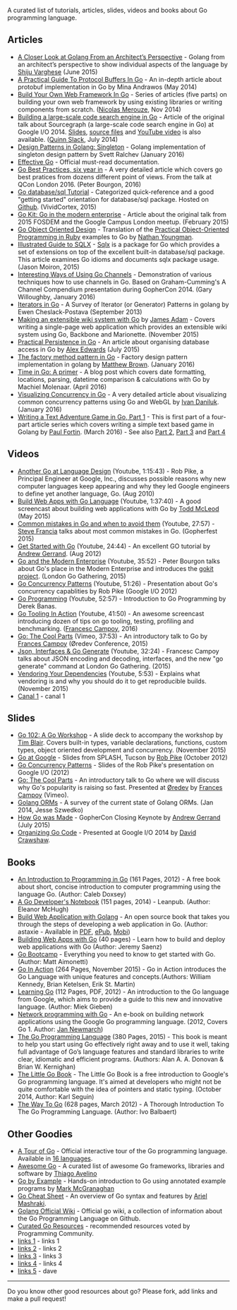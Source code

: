 A curated list of tutorials, articles, slides, videos and books about Go programming language.

## Articles
 - [A Closer Look at Golang From an Architect’s Perspective](http://thenewstack.io/a-closer-look-at-golang-from-an-architects-perspective/) - Golang from an architect’s perspective to show individual aspects of the language by [Shiju Varghese](https://github.com/shijuvar) (June 2015)
 - [A Practical Guide To Protocol Buffers In Go](http://www.minaandrawos.com/2014/05/27/practical-guide-protocol-buffers-protobuf-go-golang/) - An in-depth article about protobuf implementation in Go by Mina Andrawos (May 2014)
 - [Build Your Own Web Framework In Go](https://www.nicolasmerouze.com/build-web-framework-golang/) - Series of articles (five parts) on building your own web framework by using existing libraries or writing components from scratch. ([Nicolas Merouze](http://twitter.com/nicolasmerouze), Nov 2014)
 - [Building a large-scale code search engine in Go](https://sourcegraph.com/blog/117137797304/google-io-2014-building-sourcegraph-a) - Article of the original talk about Sourcegraph (a large-scale code search engine in Go) at Google I/O 2014. [Slides](http://go-talks.appspot.com/github.com/sourcegraph/talks/google-io-2014/gio2014.slide), [source files](https://sourcegraph.com/github.com/sourcegraph/talks/.tree/google-io-2014) and [YouTube video](https://www.youtube.com/watch?v=-DpKaoPz8l8) is also available. ([Quinn Slack](https://twitter.com/sqs), July 2014)
 - [Design Patterns in Golang: Singleton](http://blog.ralch.com/tutorial/design-patterns/golang-singleton/) - Golang implementation of singleton design pattern by Svett Ralchev (January 2016)
 - [Effective Go](https://golang.org/doc/effective_go.html) - Official must-read documentation.
 - [Go Best Practices, six year in](https://peter.bourgon.org/go-best-practices-2016/) - A very detailed article which covers go best pratices from dozens different point of views. From the talk at QCon London 2016. (Peter Bourgon, 2016)
 - [Go database/sql Tutorial](http://go-database-sql.org/index.html) - Categorized quick-reference and a good "getting started" orientation for database/sql package. Hosted on [Github](https://github.com/VividCortex/go-database-sql-tutorial). (VividCortex, 2015)
 - [Go Kit: Go in the modern enterprise](http://peter.bourgon.org/go-kit/) - Article about the original talk from 2015 FOSDEM and the Google Campus London meetup. (February 2015)
 - [Go Object Oriented Design](https://nathany.com/good/) - Translation of the [Practical Object-Oriented Programming in Ruby](http://www.poodr.com/) examples to Go by [Nathan Youngman](https://github.com/nathany).
 - [Illustrated Guide to SQLX](https://jmoiron.github.io/sqlx/) - [Sqlx](https://github.com/jmoiron/sqlx) is a package for Go which provides a set of extensions on top of the excellent built-in database/sql package. This article examines Go idioms and documents sqlx package usage. (Jason Moiron, 2015)
 - [Interesting Ways of Using Go Channels](http://nomad.so/2016/01/interesting-ways-of-using-go-channels/) - Demonstration of various techniques how to use channels in Go. Based on Graham-Cumming's A Channel Compendium presentation during GopherCon 2014. (Gary Willoughby, January 2016)
 - [Iterators in Go](http://ewencp.org/blog/golang-iterators/) - A Survey of Iterator (or Generator) Patterns in golang by Ewen Cheslack-Postava (September 2013)
 - [Making an extensible wiki system with Go](http://jamesadam.me/index.php/2015/11/03/making-an-extensible-wiki-system-with-go/) by [James Adam](https://github.com/rhinoman) - Covers writing a single-page web application which provides an extensible wiki system using Go, Backbone and Marionette. (November 2015)
 - [Practical Persistence in Go](http://www.alexedwards.net/blog/organising-database-access) - An article about organising database access in Go by [Alex Edwards](https://twitter.com/ajmedwards) (July 2015)
 - [The factory method pattern in Go](http://matthewbrown.io/2016/01/23/factory-pattern-in-golang/) - Factory design pattern implementation in golang by [Matthew Brown](https://twitter.com/mnbbrown). (January 2016)
 - [Time in Go: A primer](https://machiel.me/post/time-in-go-a-primer/) - A blog post which covers date formatting, locations, parsing, datetime comparison & calculations with Go by Machiel Molenaar. (April 2016)
 - [Visualizing Concurrency in Go](https://divan.github.io/posts/go_concurrency_visualize/) - A very detailed article about visualizing common concurrency patterns using Go and WebGL by [Ivan Daniluk](https://github.com/divan). (January 2016)
 - [Writing a Text Adventure Game in Go, Part 1](https://gocodecloud.com/blog/2016/03/19/writing-a-text-adventure-game-in-go---part-1/) - This is first part of a four-part article series which covers writing a simple text based game in Golang by [Paul Fortin](https://www.twitter.com/gocodecloud). (March 2016) - See also [Part 2](https://gocodecloud.com/blog/2016/03/26/writing-a-text-adventure-game-in-go---part-2/), [Part 3](https://gocodecloud.com/blog/2016/04/03/writing-a-text-adventure-game-in-go---part-3/) and [Part 4](https://gocodecloud.com/blog/2016/04/24/writing-a-text-adventure-game-in-go---part-4/)

## Videos
 - [Another Go at Language Design](https://www.youtube.com/watch?v=7VcArS4Wpqk) (Youtube, 1:15:43) - Rob Pike, a Principal Engineer at Google, Inc., discusses possible reasons why new computer languages keep appearing and why they led Google engineers to define yet another language, Go. (Aug 2010)
 - [Build Web Apps with Go Language](https://www.youtube.com/watch?v=Vlie-srOU8c) (Youtube, 1:37:40) - A good screencast about building web applications with Go by [Todd McLeod](https://github.com/GoesToEleven) (May 2015)  
 - [Common mistakes in Go and when to avoid them](https://www.youtube.com/watch?v=29LLRKIL_TI) (Youtube, 27:57) - [Steve Francia](https://twitter.com/spf13) talks about most common mistakes in Go. (Gopherfest 2015)
 - [Get Started with Go](https://www.youtube.com/watch?v=2KmHtgtEZ1s) (Youtube, 24:44) - An excellent GO tutorial by [Andrew Gerrand](https://twitter.com/enneff). (Aug 2012)
 - [Go and the Modern Enterprise](https://www.youtube.com/watch?v=iFR_7AKkJFU) (Youtube, 35:52) - Peter Bourgon talks about Go's place in the Modern Enterprise and introduces the [gokit project](http://gokit.io). (London Go Gathering, 2015)
 - [Go Concurrency Patterns](https://talks.golang.org/2012/concurrency.slide) (Youtube, 51:26) - Presentation about Go's concurrency capablities by Rob Pike (Google I/O 2012)
 - [Go Programming](https://www.youtube.com/watch?v=CF9S4QZuV30) (Youtube, 52:57) - Introduction to Go Programming by Derek Banas.
 - [Go Tooling In Action](https://www.youtube.com/watch?v=uBjoTxosSys) (Youtube, 41:50) - An awesome screencast introducing dozen of tips on go tooling, testing, profiling and benchmarking. ([Francesc Campoy](https://twitter.com/francesc), 2016)
 - [Go: The Cool Parts](https://vimeo.com/144639088) (Vimeo, 37:53) - An introductory talk to Go by [Frances Campoy](https://twitter.com/francesc) (Øredev Conference, 2015)
 - [Json, Interfaces & Go Generate](https://www.youtube.com/watch?v=YgnD27GFcyA) (Youtube, 32:24) - Francesc Campoy talks about JSON encoding and decoding, interfaces, and the new "go generate" command at London Go Gathering. (2015)
 - [Vendoring Your Dependencies](https://www.youtube.com/watch?v=AIo0UBcvnPg) (Youtube, 5:53) - Explains what vendoring is and why you should do it to get reproducible builds. (November 2015)
 - [Canal 1](https://www.youtube.com/channel/UCElzlyMtkoXaO3kFa5HL0Xw) - canal 1 

## Slides
 - [Go 102: A Go Workshop](https://speakerdeck.com/timblair/go-102-a-workshop) - A slide deck to accompany the workshop by [Tim Blair](https://github.com/timblair). Covers built-in types, variable declarations, functions, custom types, object oriented development and concurrency. (November 2015)
 - [Go at Google](https://talks.golang.org/2012/splash.slide) - Slides from SPLASH, Tucson by [Rob Pike](https://twitter.com/rob_pike) (October 2012)
 - [Go Concurrency Patterns](https://talks.golang.org/2012/concurrency.slide) - Slides of the Rob Pike's presentation on Google I/O (2012)
 - [Go: The Cool Parts](https://speakerdeck.com/campoy/go-the-cool-parts) - An introductory talk to Go where we will discuss why Go's popularity is raising so fast. Presented at [Øredev](http://oredev.org/2015/sessions/go-the-cool-parts) by [Frances Campoy](https://twitter.com/francesc) (Vimeo).
 - [Golang ORMs](http://present.go-steel-programmers.org/talk-review-orms/gsp-go-orms.slide) - A survey of the current state of Golang ORMs. (Jan 2014, Jesse Szwedko)
 - [How Go was Made](https://talks.golang.org/2015/how-go-was-made.slide) - GopherCon Closing Keynote by [Andrew Gerrand](https://twitter.com/enneff) (July 2015)
 - [Organizing Go Code](https://talks.golang.org/2014/organizeio.slide) - Presented at Google I/O 2014 by [David Crawshaw](https://github.com/crawshaw).

## Books
  - [An Introduction to Programming in Go](http://www.golang-book.com/books/intro) (161 Pages, 2012) - A free book about short, concise introduction to computer programming using the language Go. (Author: Caleb Doxsey)
  - [A Go Developer's Notebook](https://leanpub.com/GoNotebook/read) (151 pages, 2014) - Leanpub. (Author: Eleanor McHugh)
  - [Build Web Application with Golang](https://www.gitbook.com/book/astaxie/build-web-application-with-golang/details) - An open source book that takes you through the steps of developing a web application in Go. (Author: astaxie - Available in [PDF](https://www.gitbook.com/download/pdf/book/astaxie/build-web-application-with-golang?lang=en), [ePub](https://www.gitbook.com/download/epub/book/astaxie/build-web-application-with-golang?lang=en), [Mobi](https://www.gitbook.com/download/mobi/book/astaxie/build-web-application-with-golang?lang=en))
  - [Building Web Apps with Go](https://www.gitbook.com/book/codegangsta/building-web-apps-with-go) (40 pages) - Learn how to build and deploy web applications with Go (Author: Jeremy Saenz)
  - [Go Bootcamp](http://www.golangbootcamp.com/book) - Everything you need to know to get started with Go. (Author: Matt Aimonetti)
  - [Go In Action](https://www.manning.com/books/go-in-action) (264 Pages, November 2015) - Go in Action introduces the Go Language with unique features and concepts.(Authors: William Kennedy, Brian Ketelsen, Erik St. Martin)
  - [Learning Go](https://www.miek.nl/downloads/Go/Learning-Go-latest.pdf) (112 Pages, PDF, 2012) - An introduction to the Go language from Google, which aims to provide a guide to this new and innovative language. (Author: Miek Gieben)
  - [Network programming with Go](https://jan.newmarch.name/go/) - An e-book on building network applications using the Google Go programming language. (2012, Covers Go 1. Author: [Jan Newmarch](http://jan.newmarch.name/)) 
  - [The Go Programming Language](http://www.gopl.io/) (380 Pages, 2015) - This book is meant to help you start using Go effectively right away and to use it well, taking full advantage of Go’s language features and standard libraries to write clear, idiomatic and efficient programs. (Authors: Alan A. A. Donovan & Brian W. Kernighan)
  - [The Little Go Book](http://openmymind.net/The-Little-Go-Book/) - The Little Go Book is a free introduction to Google's Go programming language. It's aimed at developers who might not be quite comfortable with the idea of pointers and static typing. (October 2014, Author: Karl Seguin)
  - [The Way To Go](http://www.amazon.com/Way-Go-Thorough-Introduction-Programming/dp/1469769166) (628 pages, March 2012) - A Thorough Introduction To The Go Programming Language. (Author: Ivo Balbaert)


## Other Goodies
 - [A Tour of Go](https://tour.golang.org/welcome/1) - Official interactive tour of the Go programming language. Available in [16 languages](https://tour.golang.org/welcome/2).
 - [Awesome Go](https://github.com/avelino/awesome-go) - A curated list of awesome Go frameworks, libraries and software by [Thiago Avelino](https://github.com/avelino)
 - [Go by Example](https://gobyexample.com/) - Hands-on introduction to Go using annotated example programs by [Mark McGranaghan](https://twitter.com/mmcgrana)
 - [Go Cheat Sheet](https://github.com/a8m/go-lang-cheat-sheet) - An overview of Go syntax and features by [Ariel Mashraki](https://github.com/a8m).
 - [Golang Official Wiki](https://github.com/golang/go/wiki) - Official go wiki, a collection of information about the Go Programming Language on Github.
 - [Curated Go Resources](https://hackr.io/tutorials/learn-golang) - recommended resources voted by Programming Community.
 - [links 1](https://www.reddit.com/r/golang/comments/5djil6/what_are_the_best_resources_to_learn_go_from/) - links 1
 - [links 2](https://www.reddit.com/r/golang/comments/8oza7p/what_are_the_best_resources_to_learn_go/) - links 2
 - [links 3](https://golang.cafe/blog/my-5-favourite-online-resources-to-learn-golang-from-scratch.html) - links 3
 - [links 4](https://medium.com/techwasti/best-resources-to-learn-go-lang-programming-language-a838a6e34c4c) - links 4
 - [links 5](https://dave.cheney.net/resources-for-new-go-programmers) - dave 

---

Do you know other good resources about go? Please fork, add links and make a pull request!
